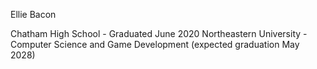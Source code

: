 Ellie Bacon

Chatham High School - Graduated June 2020
Northeastern University - Computer Science and Game Development (expected graduation May 2028)